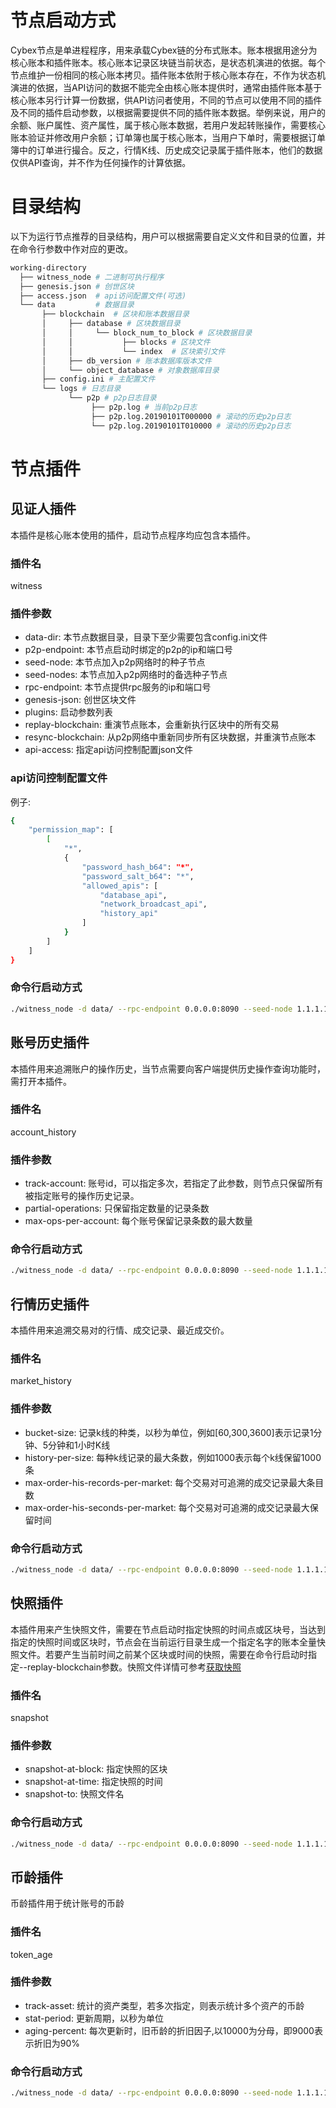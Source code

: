# 节点启动方式
Cybex节点是单进程程序，用来承载Cybex链的分布式账本。账本根据用途分为核心账本和插件账本。核心账本记录区块链当前状态，是状态机演进的依据。每个节点维护一份相同的核心账本拷贝。插件账本依附于核心账本存在，不作为状态机演进的依据，当API访问的数据不能完全由核心账本提供时，通常由插件账本基于核心账本另行计算一份数据，供API访问者使用，不同的节点可以使用不同的插件及不同的插件启动参数，以根据需要提供不同的插件账本数据。举例来说，用户的余额、账户属性、资产属性，属于核心账本数据，若用户发起转账操作，需要核心账本验证并修改用户余额；订单簿也属于核心账本，当用户下单时，需要根据订单簿中的订单进行撮合。反之，行情K线、历史成交记录属于插件账本，他们的数据仅供API查询，并不作为任何操作的计算依据。

# 目录结构
以下为运行节点推荐的目录结构，用户可以根据需要自定义文件和目录的位置，并在命令行参数中作对应的更改。
```bash
working-directory
  ├── witness_node # 二进制可执行程序
  ├── genesis.json # 创世区块
  ├── access.json  # api访问配置文件(可选)
  └── data         # 数据目录
       ├── blockchain  # 区块和账本数据目录
       │     ├── database # 区块数据目录
       │     │     └── block_num_to_block # 区块数据目录
       │     │           ├── blocks # 区块文件
       │     │           └── index  # 区块索引文件
       │     ├── db_version # 账本数据库版本文件
       │     └── object_database # 对象数据库目录
       ├── config.ini # 主配置文件
       └── logs # 日志目录
             └── p2p # p2p日志目录
                  ├── p2p.log # 当前p2p日志
                  ├── p2p.log.20190101T000000 # 滚动的历史p2p日志
                  └── p2p.log.20190101T010000 # 滚动的历史p2p日志
```
# 节点插件
## 见证人插件
本插件是核心账本使用的插件，启动节点程序均应包含本插件。
### 插件名
witness
### 插件参数
* data-dir: 本节点数据目录，目录下至少需要包含config.ini文件
* p2p-endpoint: 本节点启动时绑定的p2p的ip和端口号
* seed-node: 本节点加入p2p网络时的种子节点
* seed-nodes: 本节点加入p2p网络时的备选种子节点
* rpc-endpoint: 本节点提供rpc服务的ip和端口号
* genesis-json: 创世区块文件
* plugins: 启动参数列表
* replay-blockchain: 重演节点账本，会重新执行区块中的所有交易
* resync-blockchain: 从p2p网络中重新同步所有区块数据，并重演节点账本
* api-access: 指定api访问控制配置json文件

### api访问控制配置文件
例子:
```bash
{
    "permission_map": [
        [
            "*",
            {
                "password_hash_b64": "*",
                "password_salt_b64": "*",
                "allowed_apis": [
                    "database_api",
                    "network_broadcast_api",
                    "history_api"
                ]
            }
        ]
    ]
}
```

### 命令行启动方式
```bash
./witness_node -d data/ --rpc-endpoint 0.0.0.0:8090 --seed-node 1.1.1.1:5000 --seed-nodes "[\"2.2.2.2:5000\",\"3.3.3.3:5000\"]" --genesis-json genesis.json --plugins "witness"
```

## 账号历史插件
本插件用来追溯账户的操作历史，当节点需要向客户端提供历史操作查询功能时，需打开本插件。
### 插件名
account_history
### 插件参数
* track-account: 账号id，可以指定多次，若指定了此参数，则节点只保留所有被指定账号的操作历史记录。
* partial-operations: 只保留指定数量的记录条数
* max-ops-per-account: 每个账号保留记录条数的最大数量

### 命令行启动方式
```bash
./witness_node -d data/ --rpc-endpoint 0.0.0.0:8090 --seed-node 1.1.1.1:5000 --seed-nodes "[\"2.2.2.2:5000\",\"3.3.3.3:5000\"]" --genesis-json genesis.json --plugins "witness account_history" --track-account "1.2.100" --track-account "1.2.200"
```

## 行情历史插件
本插件用来追溯交易对的行情、成交记录、最近成交价。
### 插件名
market_history
### 插件参数
* bucket-size: 记录k线的种类，以秒为单位，例如[60,300,3600]表示记录1分钟、5分钟和1小时K线
* history-per-size: 每种k线记录的最大条数，例如1000表示每个k线保留1000条
* max-order-his-records-per-market: 每个交易对可追溯的成交记录最大条目数
* max-order-his-seconds-per-market: 每个交易对可追溯的成交记录最大保留时间

### 命令行启动方式
```bash
./witness_node -d data/ --rpc-endpoint 0.0.0.0:8090 --seed-node 1.1.1.1:5000 --seed-nodes "[\"2.2.2.2:5000\",\"3.3.3.3:5000\"]" --genesis-json genesis.json --plugins "witness market_history" --bucket-size "[60,300,3600]" --history-per-size 1000 --max-order-his-records-per-market 10000 --max-order-his-seconds-per-market 259200
```

## 快照插件
本插件用来产生快照文件，需要在节点启动时指定快照的时间点或区块号，当达到指定的快照时间或区块时，节点会在当前运行目录生成一个指定名字的账本全量快照文件。若要产生当前时间之前某个区块或时间的快照，需要在命令行启动时指定--replay-blockchain参数。快照文件详情可参考[获取快照](https://github.com/CybexDex/cybex-node-doc/blob/master/%E8%8E%B7%E5%8F%96%E5%BF%AB%E7%85%A7%E6%96%B9%E6%B3%95.pdf)

### 插件名
snapshot
### 插件参数
* snapshot-at-block: 指定快照的区块
* snapshot-at-time: 指定快照的时间
* snapshot-to: 快照文件名

### 命令行启动方式
```bash
./witness_node -d data/ --rpc-endpoint 0.0.0.0:8090 --seed-node 1.1.1.1:5000 --seed-nodes "[\"2.2.2.2:5000\",\"3.3.3.3:5000\"]" --genesis-json genesis.json --plugins "witness snapshot" --snapshot-at-time "2020-01-01T00:00:00" --snapshot-to "20200101000000.snapshot"
```

## 币龄插件
币龄插件用于统计账号的币龄
### 插件名
token_age
### 插件参数
* track-asset: 统计的资产类型，若多次指定，则表示统计多个资产的币龄
* stat-period: 更新周期，以秒为单位
* aging-percent: 每次更新时，旧币龄的折旧因子,以10000为分母，即9000表示折旧为90%

### 命令行启动方式
```bash
./witness_node -d data/ --rpc-endpoint 0.0.0.0:8090 --seed-node 1.1.1.1:5000 --seed-nodes "[\"2.2.2.2:5000\",\"3.3.3.3:5000\"]" --genesis-json genesis.json --plugins "witness token_age" --track-asset "1.3.0" --stat-period 86400 --aging-percent 9750
```
